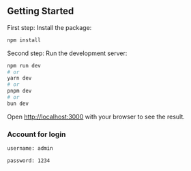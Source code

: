 ## Getting Started

First step: Install the package:

```bash
npm install
```

Second step: Run the development server:

```bash
npm run dev
# or
yarn dev
# or
pnpm dev
# or
bun dev
```

Open [http://localhost:3000](http://localhost:3000) with your browser to see the result.

### Account for login

```bash
username: admin

password: 1234
```
